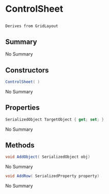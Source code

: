 # ControlSheet

## 
```c#
Derives from GridLayout
```

## Summary

No Summary
## Constructors

```c#
ControlSheet( ) 
```
No Summary
## Properties

```c#
SerializedObject TargetObject { get; set; } 
```
No Summary
## Methods

```c#
void AddObject( SerializedObject obj) 
```
No Summary
```c#
void AddRow( SerializedProperty property) 
```
No Summary
